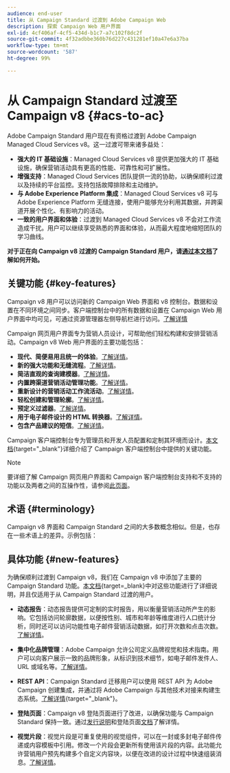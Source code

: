 ```yaml
---
audience: end-user
title: 从 Campaign Standard 过渡到 Adobe Campaign Web
description: 探索 Campaign Web 用户界面
exl-id: 4cf406af-4cf5-434d-b1c7-a7c102f8dc2f
source-git-commit: 4f32adbbe360b76d227c431281ef10a47e6a37ba
workflow-type: tm+mt
source-wordcount: '587'
ht-degree: 99%

---
```


# 从 Campaign Standard 过渡至 Campaign v8 {#acs-to-ac}

Adobe Campaign Standard 用户现在有资格过渡到 Adobe Campaign Managed Cloud Services v8。这一过渡可带来诸多益处：

* **强大的 IT 基础设施**：Managed Cloud Services v8 提供更加强大的 IT 基础设施，确保营销活动具有更高的性能、可靠性和可扩展性。
* **增强支持**：Managed Cloud Services 团队提供一流的协助，以确保顺利过渡以及持续的平台监控。支持包括故障排除和主动维护。
* **与 Adobe Experience Platform 集成**：Managed Cloud Services v8 可与 Adobe Experience Platform 无缝连接，使用户能够充分利用其数据，并跨渠道开展个性化、有影响力的活动。
* **一致的用户界面和体验**：过渡到 Managed Cloud Services v8 不会对工作流造成干扰。用户可以继续享受熟悉的界面和体验，从而最大程度地缩短团队的学习曲线。

**对于正在向 Campaign v8 过渡的 Campaign Standard 用户，请[通过本文档](../../adoption/home.md)了解如何开始。**

<!--
As a Campaign Standard user, we now offer you a way to migrate to Adobe Campaign v8. You will benefit from both the new Campaign Web interface and the v8 console.
-->

## 关键功能 {#key-features}

Campaign v8 用户可以访问新的 Campaign Web 界面和 v8 控制台。数据和设置在不同环境之间同步。客户端控制台中的所有数据和设置在 Campaign Web 用户界面中均可见，可通过资源管理器左侧导航栏进行访问。[了解详情](../get-started/user-interface.md#user-interface-explorer)

Campaign 网页用户界面专为营销人员设计，可帮助他们轻松构建和安排营销活动。Campaign v8 Web 用户界面的主要功能包括：

* **现代、简便易用且统一的体验**。[了解详情](../get-started/connect-to-campaign.md)。
* **新的强大功能和无缝流程**。[了解详情](../get-started/user-interface.md)。
* **简洁直观的查询建模器**。[了解详情](../query/query-modeler-overview.md)。
* **内置跨渠道营销活动管理功能**。[了解详情](../msg/gs-messages.md)。
* **重新设计的营销活动工作流活动**。[了解详情](../workflows/gs-workflows.md)。
* **轻松创建和管理轮廓**。[了解详情](../audience/about-recipients.md)。
* **预定义过滤器**。[了解详情](../get-started/predefined-filters.md)。
* **用于电子邮件设计的 HTML 转换器**。[了解详情](../email/existing-content.md)。
* **包含产品建议的短信**。[了解详情](../msg/offers.md)。

Campaign 客户端控制台专为管理员和开发人员配置和定制其环境而设计。[本文档](https://experienceleague.adobe.com/zh-hans/docs/campaign/campaign-v8/new/whats-new){target="_blank"}详细介绍了 Campaign 客户端控制台中提供的关键功能。

>[!NOTE]
>
>要详细了解 Campaign 网页用户界面和 Campaign 客户端控制台支持和不支持的功能以及两者之间的互操作性，请参阅[此页面](../get-started/capability-matrix.md)。

## 术语 {#terminology}

Campaign v8 界面和 Campaign Standard 之间的大多数概念相似。但是，也存在一些术语上的差异。示例包括：

<!--
* Profiles are **Recipients** in the console. [Learn more](../audience/gs-audiences-recipients.md).
* Test profiles are **Seed addresses**. [Learn more](../preview-test/test-deliveries.md).
* The delivery preparation is the **Delivery analysis**. [Learn more](../monitor/prepare-send.md).
* Audiences are **Lists**. [Learn more](../audience/gs-audiences-recipients.md).
-->

<!--
* Custom resources are **Schemas**
* Messages are referred to as **Deliveries**
* Roles are configured with **Named Rights**
* Security Groups are **Operator Groups**
* Organizational units are managed through **Folder Permissions**
* Product users are **Operators** in the client console
* Delivery preparation is the **Delivery analysis** in the client console
-->

## 具体功能 {#new-features}

为确保顺利过渡到 Campaign v8，我们在 Campaign v8 中添加了主要的 Campaign Standard 功能。[本文档](https://experienceleague.adobe.com/docs/experience-cloud/campaign/campaign-standard-migration-home.html?lang=zh-hans){target=_blank}中对这些功能进行了详细说明，并且仅适用于从 Campaign Standard 过渡的用户。

* **动态报告**：动态报告提供可定制的实时报告，用以衡量营销活动所产生的影响。它包括访问轮廓数据，以便按性别、城市和年龄等维度进行人口统计分析，同时还可以访问功能性电子邮件营销活动数据，如打开次数和点击次数。[了解详情](../reporting/dynamic-reporting/get-started-reporting.md)。

* **集中化品牌管理**：Adobe Campaign 允许公司定义品牌视觉和技术指南。用户可以向客户展示一致的品牌形象，从标识到技术细节，如电子邮件发件人、URL 或域名等。[了解详情](../administration/branding/branding-gs.md)。

* **REST API**：Campaign Standard 迁移用户可以使用 REST API 为 Adobe Campaign 创建集成，并通过将 Adobe Campaign 与其他技术对接来构建生态系统。[了解详情](https://experienceleague.adobe.com/docs/campaign/campaign-v8/developer/apis/get-started-apis.html){target="_blank"}。

* **登陆页面**：Campaign v8 登陆页面进行了改进，以确保功能与 Campaign Standard 保持一致。通过[发行说明](../rn/release-notes.md#new-24-4)和登陆页面[文档](../landing-pages/get-started-lp.md)了解详情。

* **视觉片段**：视觉片段是可重复使用的视觉组件，可以在一封或多封电子邮件传递或内容模板中引用。修改一个片段会更新所有使用该片段的内容。此功能允许营销用户预先构建多个自定义内容块，以便在改进的设计过程中快速组装消息。[了解详情](../content/use-visual-fragments.md)。

<!--
* Delivery Alerting: In addition to viewing notifications directly in Campaign, Adobe Campaign also provides an email alerting system to trigger email alerts to users or external stakeholders of important system activities. Create, manage, and receive customizable alerts and dashboards to keep track of delivery successes or failures. Adobe Campaign Delivery Alerting boosts efficiency by keeping all involved Adobe Campaign users in a company automatically informed about the delivery execution status, via email and dashboard. 

* Landing Pages: Landing pages are web forms that can be used to capture information on your audiences, offer subscriptions to a service, display data and grow your database. Landing pages can also be used for acquiring or updating existing profiles, and to set up a double opt-in mechanism, allowing you to protect the platform from wrong or invalid email addresses, or spambots. [Learn more](../landing-pages/get-started-lp.md)
-->